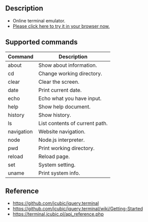 ## Description
+ Online terminal emulator.
+ [Please click here to try it in your browser now.](https://songwonderful.github.io/online-shell/)

## Supported commands
|Command|Description|
|---|---|
|about|Show about information.|
|cd|Change working directory.|
|clear|Clear the screen.|
|date|Print current date.|
|echo|Echo what you have input.|
|help|Show help document.|
|history|Show history.|
|ls|List contents of current path.|
|navigation|Website navigation.|
|node|Node.js interpreter.|
|pwd|Print working directory.|
|reload|Reload page.|
|set|System setting.|
|uname|Print system info.|




## Reference
+ https://github.com/jcubic/jquery.terminal
+ https://github.com/jcubic/jquery.terminal/wiki/Getting-Started
+ https://terminal.jcubic.pl/api_reference.php
